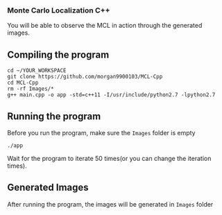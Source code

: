### Monte Carlo Localization C++

You will be able to observe the MCL in action through the generated images.

## Compiling the program

```
cd ~/YOUR_WORKSPACE
git clone https://github.com/morgan9900103/MCL-Cpp
cd MCL-Cpp
rm -rf Images/*
g++ main.cpp -o app -std=c++11 -I/usr/include/python2.7 -lpython2.7
```

## Running the program

Before you run the program, make sure the ```Images``` folder is empty

```
./app
```

Wait for the program to iterate 50 times(or you can change the iteration times).

## Generated Images

After running the program, the images will be generated in ```Images``` folder
